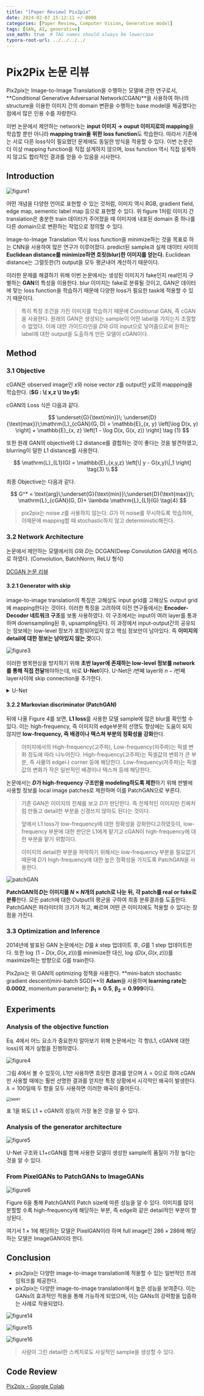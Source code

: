 ```yaml
---
title: "[Paper Review] Pix2pix"
date: 2024-02-07 15:12:11 +/-0000
categories: [Paper Review, Computer Vision, Generative model]
tags: [GAN, AI, generative]   
use_math: true  # TAG names should always be lowercase
typora-root-url: ../../../../
---
```




# **Pix2Pix 논문 리뷰**

Pix2pix는 Image-to-Image Translation을 수행하는 모델에 관한 연구로서, **Conditional Generative Adversarial Network(CGAN)**을 사용하여 하나의 structure을 이용한 이미지 간의 domain 변환을 수행하는 base model을 제공했다는 점에서 많은 인용 수를 자랑한다.



이번 논문에서 제안하는 network는 **input 이미지 → ouput 이미지로의 mapping**을 학습할 뿐만 아니라 **mapping train을 위한 loss function**도 학습한다. 따라서 기존에는 서로 다른 loss식이 필요했던 문제에도 동일한 방식을 적용할 수 있다. 이번 논문은 더 이상 mapping function을 직접 설계하지 않으며, loss function 역시 직접 설계하지 않고도 합리적인 결과를 얻을 수 있음을 시사한다.



## **Introduction**

![figure1](/assets/img/pix2pix/figure1.png)

어떤 개념을 다양한 언어로 표현할 수 있는 것처럼, 이미지 역시 RGB, gradient field, edge map, sementic label map 등으로 표현할 수 있다. 위 figure 1처럼 이미지 간 translation은 충분한 train 데이터가 주어졌을 때 이미지에 내포된 domain 중 하나를 다른 domain으로 변환하는 작업으로 정의할 수 있다.

Image-to-Image Translation 역시 loss function을 minimize하는 것을 목표로 하는 CNN을 사용하여 많은 연구가 이루어졌다. predict된 sample과 실제 데이터 사이의 **Euclidean distance를 minimize하면 흐릿(blur)한 이미지를 얻는다.** Euclidean distance는 그럴듯한(?) output을 모두 평균내어 계산하기 때문이다.

이러한 문제를 해결하기 위해 이번 논문에서는 생성된 이미지가 fake인지 real인지 구별하는 **GAN**의 특성을 이용한다. blur 이미지는 fake로 분류될 것이고, GAN은 데이터에 맞는 loss function을 학습하기 때문에 다양한 loss가 필요한 task에 적용할 수 있기 때문이다.

> 특히 특정 조건을 가진 이미지를 학습하기 때문에 Conditional GAN, 즉 cGAN을 사용한다. 원래의 GAN은 생성되는 sample이 어떤 label을 가지는지 조절할수 없었다. 이에 대한 가이드라인을 $D$와 $G$의 input으로 넣어줌으로써 원하는 label에 대한 output을 도출하게 만든 모델이 cGAN이다.





## **Method**



### **3.1 Objective**



cGAN은 observed image인 $x$와 noise vector $z$를 output인 $y$로의 mappping을 학습한다. (**$G : \( x,z \) \to y$**)

cGAN의 Loss 식은 다음과 같다.



$$
\underset{G}{\text{min}}\; \underset{D}{\text{max}}\;\mathrm{L}_{cGAN}(G, D) = \mathbb{E}_{x, y} \left[\log D(x, y) \right] + \mathbb{E}_{x, z} \left[1 - \log D(x, G(x, z)) \right] \tag {1}
$$


또한 원래 GAN의 objective와 L2 distance를 결합하는 것이 좋다는 것을 발견하였고, blurring이 덜한 L1 distance를 사용한다.


$$
\mathrm{L}_{L1}(G) = \mathbb{E}_{x,y,z} \left[\| y - G(x,y)\|_1 \right] \tag{3} \\
$$


최종 Objective는 다음과 같다.


$$
G^* = \text{arg}\;\underset{G}{\text{min}}\;\underset{D}{\text{max}}\; \mathrm{L}_{cGAN}(G, D)+ \lambda \mathrm{L}_{L1}(G) \tag{4}
$$



> pix2pix는 noise $z$를 사용하지 않는다. $G$가 이 noise를 무시하도록 학습하며, 이때문에 mapping할 때 stochastic하지 않고 deterministic해진다.




### **3.2 Network Architecture**

논문에서 제안하는 모델에서의 $G$와 $D$는 DCGAN(Deep Convolution GAN)을 베이스로 하였다. (Convolution, BatchNorm, ReLU 형식)

[DCGAN 논문 리뷰](https://hahngyutak.github.io/posts/DCGAN/)



#### **3.2.1 Generator with skip**

 image-to-image translation의 특징은 고해상도 input grid를 고해상도 output grid에 mapping한다는 것이다. 이러한 특징을 고려하여 이전 연구들에서는 **Encoder-Decoder 네트워크 구조**를 보통 사용하였다. 이 구조에서는 input이 여러 layer를 통과하며 downsampling된 후, upsampling된다. 이 과정에서  input-output간의 공유되는 정보에는 low-level 정보가 포함되어있지 않고 핵심 정보만이 남아있다. 즉 **이미지의 detail에 대한 정보는 남아있지 않는 것**이다.



![figure3](/assets/img/pix2pix/figure3.png)

이러한 병목현상을 방지하기 위해 **초반 layer에 존재하는 low-level 정보를 network를 통해 직접 전달**해야하는데, 바로 **U-Net**이다. U-Net은 $i$번째 layer와 $n-i$번째 layer사이에 skip connection을 추가한다.

<details>
  <summary>U-Net</summary>

​     <img src="https://joungheekim.github.io/img/in-post/2020/2020-09-28/model_structure.gif" alt="unet_archi"> 

<a href="https://velog.io/@lighthouse97/UNet%EC%9D%98-%EC%9D%B4%ED%95%B4">U-net의 이해 </a>

</details>

#### **3.2.2 Markovian discriminator (PatchGAN)**

뒤에 나올 Figure 4를 보면, **L1 loss**를 사용한 모델 sample에 많은 blur를 확인할 수 있다. 이는 high-frequency, 즉 이미지의 edge부분의 선명도 향상에는 도움이 되지 않지만 **low-frequency, 즉 배경이나 텍스쳐 부분의 정확성을 강화**한다. 

> 이미지에서의 High-frequency(고주파), Low-frequency(저주파)는 픽셀 변화 정도에 따라 나누어진다. High-frequency(고주파)는 픽셀값의 변화가 큰 부분, 즉 사물의 edge나 corner 등에 해당한다. Low-frequency(저주파)는 픽셀값의 변화가 작은 일반적인 배경이나 텍스쳐 등에 해당한다.

논문에서는 **$D$가  high-frequency 구조만을 modeling하도록 제한**하기 위해 판별에 사용할 정보를 local image patches로 제한하며 이를 PatchGAN으로 부른다.

> 기존 GAN은 이미지의 전체를 보고 $D$가 판단한다. 즉 전체적인 이미지만 진짜처럼 만들고 detail한 부분을 신경쓰지 않아도 된다는 것이다. 
>
> 앞에서 L1 loss가 low-frequency에 대한 정확성을 강화한다고하였듯이, low-frequency 부분에 대한 판단은 L1에게 맡기고 cGAN이 high-frequency에 대한 부분을 맡기 위함이다. 
>
> 이미지의 detail한 부분을 파악하기 위해서는 low-frequency 부분을 필요없기 때문에 $D$가 high-frequency에 대한 높은 정확성을 가지도록 PatchGAN을 사용한다.



![patchGAN](/assets/img/pix2pix/patchGAN.png)

**PatchGAN의 $D$는 이미지를 $N \times N$개의 patch로 나눈 뒤, 각 patch를 real or fake로 분류**한다. 모든 patch에 대한 Output의 평균을 구하여 최종 분류결과를 도출한다. PatchGAN은 파라미터의 크기가 적고, 빠르며 어떤 큰 이미지에도 적용할 수 있다는 장점을 가진다.



### **3.3 Optimization and Inference**

2014년에 발표된 GAN 논문에서는 $D$를 $k$ step 업데이트 후, $G$를 1 step 업데이트한다. 또한 $\log \;(1-D(x, G(x,z)))$를 minimize한 대신, $\log \;(D(x,G(x, z)))$를 maximize하는 방향으로 $G$를 train한다. 

Pix2pix는 위 GAN의 optimizing 정책을 사용한다. **mini-batch stochastic gradient descent(mini-batch SGD)**와 **Adam**을 사용하며 **learning rate는 0.0002**, momentum parameter는 $\mathbf{\beta_1 = 0.5}$, $\mathbf{\beta_2 = 0.999}$이다.





## **Experiments**



### **Analysis of the objective function**

Eq. 4에서 어느 요소가 중요한지 알아보기 위해 논문에서는 각 항(L1, cGAN에 대한 loss)의 제거 실험을 진행하였다. 

![figure4](/assets/img/pix2pix/figure4.png)

그림 4에서 볼 수 있듯이, L1만 사용하면 흐릿한 결과를 얻으며 $\lambda = 0$으로 하여 cGAN만 사용할 때에는 훨씬 선명한 결과를 얻지만 특정 상황에서 시각적인 왜곡이 발생한다. $\lambda = 100$일때 두 항을 모두 사용하면 이러한 왜곡이 줄어든다.

<img src="/assets/img/pix2pix/table1.png" alt="table1" style="zoom:67%;" />

표 1을 봐도 L1 + cGAN의 성능이 가장 놓은 것을 알 수 있다.



### **Analysis of the generator architecture**

![figure5](/assets/img/pix2pix/figure5.png)

U-Net 구조와 L1+cGAN를 함께 사용한 모델이 생성한 sample의 품질이 가장 높다는 것을 알 수 있다.



### **From PixelGANs to PatchGANs to ImageGANs**

![figure6](/assets/img/pix2pix/figure6.png)

Figure 6을 통해 PatchGAN의 Patch size에 따른 성능을 알 수 있다. 이미지를 많이 분할할 수록 high-frequency에 해당하는 부분, 즉 edge와 같은 detail적인 부분이 향상된다.

여기서 $1 \times 1$에 해당하는 모델은 PixelGAN이라 하며 full image인 $286 \times 286$에 해당하는 모델은 ImageGAN이라 한다. 



## **Conclusion**

* pix2pix는 다양한 image-to-image translation에 적용할 수 있는 일반적인 프레임워크를 제공한다.
*  pix2pix는 다양한 image-to-image translation에서 높은 성능을 보여준다. 이는 GANs의 효과적인 적용을 통해 가능하게 되었으며, 이는 GANs의 강력함을 입증하는 사례로 작용되었다.



![figure14](/assets/img/pix2pix/figure14.png)

![figure15](/assets/img/pix2pix/figure15.png)

![figure16](/assets/img/pix2pix/figure16.png)

> 사람이 그린 detail한 스케치로도 사실적인 sample을 생성할 수 있다.





## **Code Review**

[Pix2pix - Google Colab](https://colab.research.google.com/drive/1pVfVmviZ3y8hAFA4ozvD8db8CRWnGD_0?usp=sharing)

